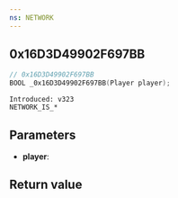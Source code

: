 ```yaml
---
ns: NETWORK
---
```

## 0x16D3D49902F697BB

```c
// 0x16D3D49902F697BB
BOOL _0x16D3D49902F697BB(Player player);
```

```
Introduced: v323
NETWORK_IS_*
```

## Parameters
* **player**:

## Return value
